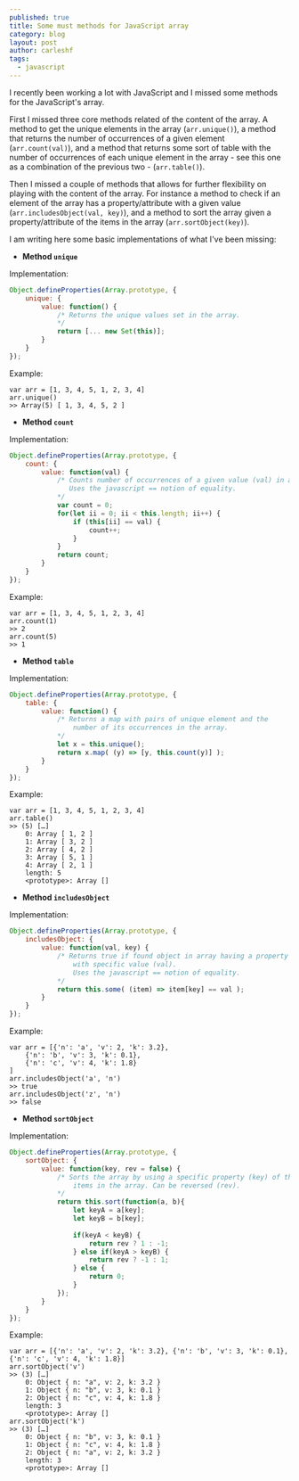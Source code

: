 ```yaml
---
published: true
title: Some must methods for JavaScript array
category: blog
layout: post
author: carleshf
tags:
  - javascript
---
```


I recently been working a lot with JavaScript and I missed some methods for the JavaScript's array. 

First I missed three core methods related of the content of the array. A method to get the unique elements in the array (`arr.unique()`), a method that returns the number of occurrences of a given element (`arr.count(val)`), and a method that returns some sort of table with the number of occurrences of each unique element in the array - see this one as a combination of the previous two - (`arr.table()`).

Then I missed a couple of methods that allows for further flexibility on playing with the content of the array. For instance a method to check if an element of the array has a property/attribute with a given value (`arr.includesObject(val, key)`), and a method to sort the array given a property/attribute of the items in the array (`arr.sortObject(key)`).

I am writing here some basic implementations of what I've been missing:

  * __Method `unique`__

Implementation:

```javascript
Object.defineProperties(Array.prototype, {
    unique: {
        value: function() {
            /* Returns the unique values set in the array. 
            */
            return [... new Set(this)];
        }
    }
});
```

Example:

```
var arr = [1, 3, 4, 5, 1, 2, 3, 4]
arr.unique()
>> Array(5) [ 1, 3, 4, 5, 2 ]
```

  * __Method `count`__

Implementation:

```javascript
Object.defineProperties(Array.prototype, {
    count: {
        value: function(val) {
            /* Counts number of occurrences of a given value (val) in array
               Uses the javascript == notion of equality.
            */
            var count = 0;
            for(let ii = 0; ii < this.length; ii++) {
                if (this[ii] == val) {
                    count++;
                }
            }
            return count;
        }
    }
});
```

Example:

```
var arr = [1, 3, 4, 5, 1, 2, 3, 4]
arr.count(1)
>> 2
arr.count(5)
>> 1
```

  * __Method `table`__

Implementation:

```javascript
Object.defineProperties(Array.prototype, {
    table: {
        value: function() {
            /* Returns a map with pairs of unique element and the
                number of its occurrences in the array.
            */
            let x = this.unique();
            return x.map( (y) => [y, this.count(y)] );
        }
    }
});
```

Example:

```
var arr = [1, 3, 4, 5, 1, 2, 3, 4]
arr.table()
>> (5) […]
	0: Array [ 1, 2 ]
	1: Array [ 3, 2 ]
	2: Array [ 4, 2 ]
	3: Array [ 5, 1 ]
	4: Array [ 2, 1 ]
	length: 5
	<prototype>: Array []
```

  * __Method `includesObject`__

Implementation:

```javascript
Object.defineProperties(Array.prototype, {
    includesObject: {
        value: function(val, key) {
            /* Returns true if found object in array having a property (key)
                with specific value (val).
                Uses the javascript == notion of equality.
            */
            return this.some( (item) => item[key] == val );
        }
    }
});
```

Example:

```
var arr = [{'n': 'a', 'v': 2, 'k': 3.2}, 
    {'n': 'b', 'v': 3, 'k': 0.1}, 
    {'n': 'c', 'v': 4, 'k': 1.8}
]
arr.includesObject('a', 'n')
>> true
arr.includesObject('z', 'n')
>> false
```

  * __Method `sortObject`__

Implementation:

```javascript
Object.defineProperties(Array.prototype, {
    sortObject: {
        value: function(key, rev = false) {
            /* Sorts the array by using a specific property (key) of the
                items in the array. Can be reversed (rev).
            */
            return this.sort(function(a, b){
                let keyA = a[key];
                let keyB = b[key];
                
                if(keyA < keyB) {
                    return rev ? 1 : -1;
                } else if(keyA > keyB) {
                    return rev ? -1 : 1;
                } else {
                    return 0;
                }
            });
        }
    }
});
```

Example:

```
var arr = [{'n': 'a', 'v': 2, 'k': 3.2}, {'n': 'b', 'v': 3, 'k': 0.1}, {'n': 'c', 'v': 4, 'k': 1.8}]
arr.sortObject('v')
>> (3) […]
	​0: Object { n: "a", v: 2, k: 3.2 }
	​1: Object { n: "b", v: 3, k: 0.1 }
	​2: Object { n: "c", v: 4, k: 1.8 }
	length: 3
	<prototype>: Array []
arr.sortObject('k')
>> (3) […]
	​0: Object { n: "b", v: 3, k: 0.1 }
	​1: Object { n: "c", v: 4, k: 1.8 }
	​2: Object { n: "a", v: 2, k: 3.2 }
	length: 3
	<prototype>: Array []
```